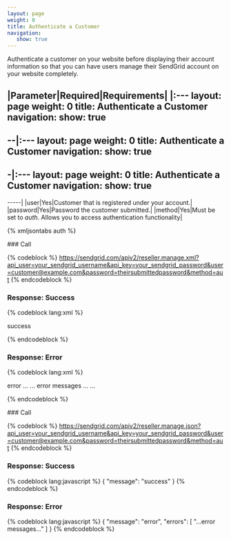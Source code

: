 ```yaml
---
layout: page
weight: 0
title: Authenticate a Customer
navigation:
   show: true
---
```


Authenticate a customer on your website before displaying their account information so that you can have users manage their SendGrid account on your website completely.

|Parameter|Required|Requirements|
|:---
layout: page
weight: 0
title: Authenticate a Customer
navigation:
   show: true
---
--|:---
layout: page
weight: 0
title: Authenticate a Customer
navigation:
   show: true
---
-|:---
layout: page
weight: 0
title: Authenticate a Customer
navigation:
   show: true
---
-----|
|user|Yes|Customer that is registered under your account.|
|password|Yes|Password the customer submitted.|
|method|Yes|Must be set to *auth*. Allows you to access authentication functionality|

{% xmljsontabs auth %}

<div markdown="1" class="tab-content">
<div markdown="1" class="tab-pane" id="auth-xml">
### Call

{% codeblock %} https://sendgrid.com/apiv2/reseller.manage.xml?api_user=your_sendgrid_username&api_key=your_sendgrid_password&user=customer@example.com&password=theirsubmittedpassword&method=aut {% endcodeblock %}

### Response: Success


{% codeblock lang:xml %}
<?xml version="1.0" encoding="ISO-8859-1"?>

<result>
   <message>success</message>
</result>

{% endcodeblock %}


### Response: Error


{% codeblock lang:xml %}
<?xml version="1.0" encoding="ISO-8859-1"?>

<result>
   <message>error</message>
   <errors>
      ...
      <error>... error messages ...</error>
      ...
   </errors>
</result>

{% endcodeblock %}


</div>
<div markdown="1" class="tab-pane active" id="auth-json">
### Call

{% codeblock %} https://sendgrid.com/apiv2/reseller.manage.json?api_user=your_sendgrid_username&api_key=your_sendgrid_password&user=customer@example.com&password=theirsubmittedpassword&method=aut {% endcodeblock %}

### Response: Success


{% codeblock lang:javascript %}
{
  "message": "success"
}
{% endcodeblock %}


### Response: Error


{% codeblock lang:javascript %}
{
  "message": "error",
  "errors": [
    "...error messages..."
  ]
}
{% endcodeblock %}


</div>
</div>

